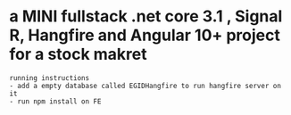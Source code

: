 # a MINI fullstack .net core 3.1 , Signal R, Hangfire and Angular 10+ project for a stock makret
    running instructions 
    - add a empty database called EGIDHangfire to run hangfire server on it
    - run npm install on FE
    
